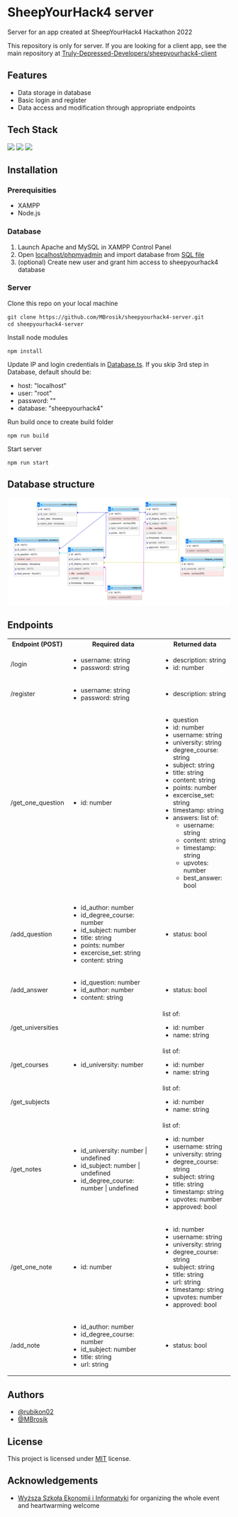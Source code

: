 
# SheepYourHack4 server

Server for an app created at SheepYourHack4 Hackathon 2022

This repository is only for server. If you are looking for a client app, see the main repository at [Truly-Depressed-Developers/sheepyourhack4-client](https://github.com/Truly-Depressed-Developers/sheepyourhack4-client)

## Features

- Data storage in database
- Basic login and register
- Data access and modification through appropriate endpoints

## Tech Stack

<img src="https://img.shields.io/badge/Node.js-339933?logo=Node.js&logoColor=white&style=for-the-badge"/>
<img src="https://img.shields.io/badge/Express-000000?logo=Express&logoColor=white&style=for-the-badge"/>
<img src="https://img.shields.io/badge/Typescript-3178C6?logo=TypeScript&logoColor=white&style=for-the-badge"/>

## Installation

### Prerequisities

- XAMPP
- Node.js

### Database

1. Launch Apache and MySQL in XAMPP Control Panel
2. Open [localhost/phpmyadmin](https://localhost/phpmyadmin) and import database from [SQL file](./sheepyourhack4.sql) 
3. (optional) Create new user and grant him access to sheepyourhack4 database

### Server

Clone this repo on your local machine
```
git clone https://github.com/MBrosik/sheepyourhack4-server.git
cd sheepyourhack4-server
```

Install node modules
```
npm install
```

Update IP and login credentials in [Database.ts](./src/Database.ts). If you skip 3rd step in Database, default should be:
- host: "localhost"
- user: "root"
- password: ""
- database: "sheepyourhack4"

Run build once to create build folder
```
npm run build
```

Start server
```
npm run start
```

## Database structure
<img src="./media/database.png">

## Endpoints
<table>
	<tr>
		<th>Endpoint (POST)</th>
		<th>Required data</th>
		<th>Returned data</th>
 	</tr>
 	<tr>
  		<td>/login</td>
   		<td>
            <ul>
                <li>username: string</li>
                <li>password: string</li>
            </ul>
        </td>
   		<td>
            <ul>
                <li>description: string</li>
                <li>id: number</li>
            </ul>
        </td>
    </tr>
 	<tr>
  		<td>/register</td>
   		<td>
            <ul>
                <li>username: string</li>
                <li>password: string</li>
            </ul>
        </td>
   		<td>
            <ul>
                <li>description: string</li>
            </ul>
        </td>
    </tr>
    <tr>
  		<td>/get_one_question</td>
   		<td>
            <ul>
                <li>id: number</li>
            </ul>
        </td>
   		<td>
            <ul>
                <li>question</li>
                    <li>id: number</li>
                    <li>username: string</li>
                    <li>university: string</li>
                    <li>degree_course: string</li>
                    <li>subject: string</li>
                    <li>title: string</li>
                    <li>content: string</li>
                    <li>points: number</li>
                    <li>excercise_set: string</li>
                    <li>timestamp: string</li>
                    <li>answers: list of:
                        <ul>
                            <li>username: string</li>
                            <li>content: string</li>
                            <li>timestamp: string</li>
                            <li>upvotes: number</li>
                            <li>best_answer: bool</li>
                        </ul>
                    </li>
            </ul>
        </td>
    </tr>
    <tr>
  		<td>/add_question</td>
   		<td>
            <ul>
                <li>id_author: number</li>
                <li>id_degree_course: number</li>
                <li>id_subject: number</li>
                <li>title: string</li>
                <li>points: number</li>
                <li>excercise_set: string</li>
                <li>content: string</li>
            </ul>
        </td>
   		<td>
            <ul>
                <li>status: bool</li>
            </ul>
        </td>
    </tr>
    <tr>
  		<td>/add_answer</td>
   		<td>
            <ul>
                <li>id_question: number</li>
                <li>id_author: number</li>
                <li>content: string</li>
            </ul>
        </td>
   		<td>
            <ul>
                <li>status: bool</li>
            </ul>
        </td>
    </tr>
    <tr>
  		<td>/get_universities</td>
   		<td></td>
   		<td>
            list of:
            <ul>
                <li>id: number</li>
                <li>name: string</li>
            </ul>
        </td>
    </tr>
    <tr>
  		<td>/get_courses</td>
   		<td>
            <ul>
                <li>id_university: number</li>
            </ul>
        </td>
   		<td>
            list of:
            <ul>
                <li>id: number</li>
                <li>name: string</li>
            </ul>
        </td>
    </tr>
    <tr>
  		<td>/get_subjects</td>
   		<td></td>
   		<td>
            list of:
            <ul>
                <li>id: number</li>
                <li>name: string</li>
            </ul>
        </td>
    </tr>
    <tr>
  		<td>/get_notes</td>
   		<td>
            <ul>
                <li>id_university: number | undefined</li>
                <li>id_subject: number | undefined</li>
                <li>id_degree_course: number | undefined</li>
            </ul>
        </td>
   		<td>
            list of:
            <ul>
                <li>id: number</li>
                <li>username: string</li>
                <li>university: string</li>
                <li>degree_course: string</li>
                <li>subject: string</li>
                <li>title: string</li>
                <li>timestamp: string</li>
                <li>upvotes: number</li>
                <li>approved: bool</li>
            </ul>
        </td>
    </tr>
    <tr>
  		<td>/get_one_note</td>
   		<td>
            <ul>
                <li>id: number</li>
            </ul>
        </td>
   		<td>
            <ul>
                <li>id: number</li>
                <li>username: string</li>
                <li>university: string</li>
                <li>degree_course: string</li>
                <li>subject: string</li>
                <li>title: string</li>
                <li>url: string</li>
                <li>timestamp: string</li>
                <li>upvotes: number</li>
                <li>approved: bool</li>
            </ul>
        </td>
    </tr>
    <tr>
  		<td>/add_note</td>
   		<td>
            <ul>
                <li>id_author: number</li>
                <li>id_degree_course: number</li>
                <li>id_subject: number</li>
                <li>title: string</li>
                <li>url: string</li>
            </ul>
        </td>
   		<td>
            <ul>
                <li>status: bool</li>
            </ul>
        </td>
    </tr>
</table>
					
## Authors

- [@rubikon02](https://github.com/rubikon02)
- [@MBrosik](https://github.com/MBrosik)

## License

This project is licensed under [MIT](./LICENSE) license.

## Acknowledgements

 - [Wyższa Szkoła Ekonomii i Informatyki](https://wsei.edu.pl/) for organizing the whole event and heartwarming welcome

